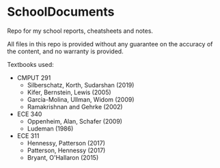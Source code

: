 # SchoolDocuments

Repo for my school reports, cheatsheets and notes.

All files in this repo is provided without any guarantee on the accuracy of the content, and no warranty is provided.

Textbooks used:

- CMPUT 291
  - Silberschatz, Korth, Sudarshan (2019)
  - Kifer, Bernstein, Lewis (2005)
  - Garcia-Molina, Ullman, Widom (2009)
  - Ramakrishnan and Gehrke (2002)
- ECE 340
  - Oppenheim, Alan, Schafer (2009)
  - Ludeman (1986)
- ECE 311
  - Hennessy, Patterson (2017)
  - Patterson, Hennessy (2017)
  - Bryant, O'Hallaron (2015)
